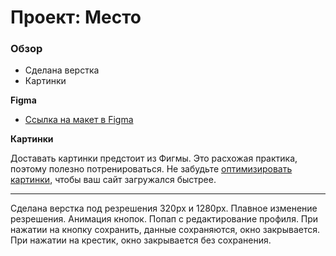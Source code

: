 # Проект: Место

### Обзор

* Сделана верстка
* Картинки

**Figma**

* [Ссылка на макет в Figma](https://www.figma.com/file/2cn9N9jSkmxD84oJik7xL7/JavaScript.-Sprint-4?node-id=0%3A1)

**Картинки**

Доставать картинки предстоит из Фигмы. Это расхожая практика, поэтому полезно потренироваться.
Не забудьте [оптимизировать картинки](https://tinypng.com/), чтобы ваш сайт загружался быстрее.

_________________________

Сделана верстка под резрешения 320px и 1280px.
Плавное изменение резрешения.
Анимация кнопок.
Попап с редактирование профиля.
При нажатии на кнопку сохранить, данные сохраняются, окно закрывается.
При нажатии на крестик, окно закрывается без сохранения.